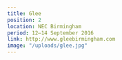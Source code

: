 ```yaml
---
title: Glee
position: 2
location: NEC Birmingham
period: 12–14 September 2016
link: http://www.gleebirmingham.com
image: "/uploads/glee.jpg"
---
```


